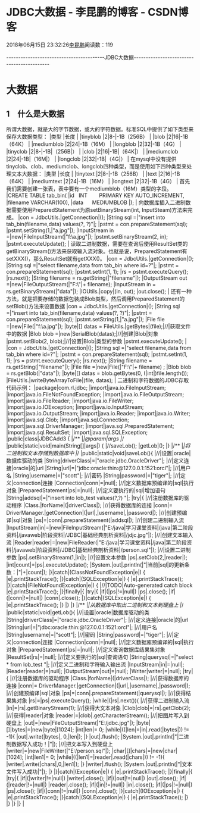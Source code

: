 
# JDBC大数据 - 李昆鹏的博客 - CSDN博客


2018年06月15日 23:32:26[李昆鹏](https://me.csdn.net/weixin_41547486)阅读数：119


-----------------------------------------JDBC大数据-------------------------------------------
# 大数据
## 1　什么是大数据
所谓大数据，就是大的字节数据，或大的字符数据。标准SQL中提供了如下类型来保存大数据类型：
|类型
|长度
|
|tinyblob
|2|8-|-1B（256B）
|
|blob
|2|16|-1B（64K）
|
|mediumblob
|2|24|-1B（16M）
|
|longblob
|2|32|-1B（4G）
|
|tinyclob
|2|8-|-1B|（256B|）
|
|clob
|2|16|-1B|（64K|）
|
|mediumclob
|2|24|-1B|（16M|）
|
|longclob
|2|32|-1B|（4G|）
|
在mysql中没有提供tinyclob、clob、mediumclob、longclob四种类型，而是使用如下四种类型来处理文本大数据：
|类型
|长度
|
|tinytext
|2|8-|-1B（256B）
|
|text
|2|16|-1B（64K）
|
|mediumtext
|2|24|-1B（16M）
|
|longtext
|2|32|-1B（4G）
|
首先我们需要创建一张表，表中要有一个mediumblob（16M）类型的字段。
|CREATE TABLE tab_bin(
|id   INT        PRIMARY  KEY AUTO_INCREMENT,
|filename VARCHAR(100),
|data      MEDIUMBLOB
|);
|
向数据库插入二进制数据需要使用PreparedStatement为原setBinaryStream(int, InputSteam)方法来完成。
|con = JdbcUtils.|getConnection|();
|String sql =|"insert into tab_bin(filename,data) values(?,  ?)"|;
|pstmt = con.prepareStatement(sql);
|pstmt.setString(1,|"a.jpg"|);
|InputStream in =|new|FileInputStream(|"f:\\a.jpg"|);
|pstmt.setBinaryStream(2, in);
|pstmt.executeUpdate();
|
读取二进制数据，需要在查询后使用ResultSet类的getBinaryStream()方法来获取输入流对象。也就是说，PreparedStatement有setXXX()，那么ResultSet就有getXXX()。
|con = JdbcUtils.|getConnection|();
|String sql =|"select filename,data from tab_bin where  id=?"|;
|pstmt = con.prepareStatement(sql);
|pstmt.setInt(1, 1);
|rs = pstmt.executeQuery();
|rs.next();
|String filename = rs.getString(|"filename"|);
|OutputStream out =|new|FileOutputStream(|"F:\\"|+ filename);
|InputStream in =  rs.getBinaryStream(|"data"|);
|IOUtils.|copy|(in, out);
|out.close();
|
还有一种方法，就是把要存储的数据包装成Blob类型，然后调用PreparedStatement的setBlob()方法来设置数据
|con = JdbcUtils.|getConnection|();
|String sql =|"insert into tab_bin(filename,data) values(?, ?)"|;
|pstmt = con.prepareStatement(sql);
|pstmt.setString(1,|"a.jpg"|);
|File file =|new|File(|"f:\\a.jpg"|);
|byte|[] datas = FileUtils.|getBytes|(file);|//|获取文件中的数据
|Blob blob =|new|SerialBlob(datas);|//|创建|Blob|对象
|pstmt.setBlob(2, blob);|//|设置|Blob|类型的参数
|pstmt.executeUpdate();
|
|con = JdbcUtils.|getConnection|();
|String sql =|"select filename,data from tab_bin where id=?"|;
|pstmt = con.prepareStatement(sql);
|pstmt.setInt(1, 1);
|rs = pstmt.executeQuery();
|rs.next();
|String filename = rs.getString(|"filename"|);
|File file =|new|File(|"F:\\"|+ filename) ;
|Blob blob = rs.getBlob(|"data"|);
|byte|[] datas = blob.getBytes(0, (|int|)file.length());
|FileUtils.|writeByteArrayToFile|(file,  datas);
|
二进制和字符数据的JDBC存取代码示例：
|package|com.rl.jdbc;
|import|java.io.FileInputStream;
|import|java.io.FileNotFoundException;
|import|java.io.FileOutputStream;
|import|java.io.FileReader;
|import|java.io.FileWriter;
|import|java.io.IOException;
|import|java.io.InputStream;
|import|java.io.OutputStream;
|import|java.io.Reader;
|import|java.io.Writer;
|import|java.sql.Clob;
|import|java.sql.Connection;
|import|java.sql.DriverManager;
|import|java.sql.PreparedStatement;
|import|java.sql.ResultSet;
|import|java.sql.SQLException;
|public|class|JDBCAdd3 {
|/**
|*|@param|args
|*/
|public|static|void|main(String[]|args|) {
|//saveLob();
|getLob|();
|}
|/**
|*|将二进制和文本存储到数据库中
|*/
|public|static|void|saveLob(){
|//|设置|oracle|数据库驱动的类
|String|driverClass|=|"oracle.jdbc.OracleDriver"|;
|//|定义连接|oracle|的|url
|String|url|=|"jdbc:oracle:thin:@127.0.0.1:1521:orcl"|;
|//|用户名
|String|username|=|"scott"|;
|//|密码
|String|password|=|"tiger"|;
|//|定义|connection|连接
|Connection|conn|=|null|;
|//|定义数据库预编译的|sql|执行对象
|PreparedStatement|ps|=|null|;
|//|定义要执行的|sql|增加语句
|String|addsql|=|"insert into lob_test values(?,?)  "|;
|try|{
|//|注册数据库的驱动程序
|Class.|forName|(|driverClass|);
|//|获得数据库的连接
|conn|= DriverManager.|getConnection|(|url|,|username|,|password|);
|//|创建预编译|sql|对象
|ps|=|conn|.prepareStatement(|addsql|);
|//|创建二进制输入流
|InputStream|in|=|new|FileInputStream(|"E:/java|学习课堂资料|/java|第二阶段资料|/javaweb|阶段资料|/JDBC|基础经典剖析资料|/jdjc.jpg"|);
|//|创建文本输入流
|Reader|reader|=|new|FileReader(|"E:/java|学习课堂资料|/java|第二阶段资料|/javaweb|阶段资料|/JDBC|基础经典剖析资料|/person.sql"|);
|//|设置二进制参数
|ps|.setBinaryStream(1,|in|);
|//|设置文本参数
|ps|.setClob(2,|reader|);
|int|count|=|ps|.executeUpdate();
|System.|out|.println(|"|当前|sql|的更新条数：|"|+|count|);
|}|catch|(ClassNotFoundException|e|) {
|e|.printStackTrace();
|}|catch|(SQLException|e|) {
|e|.printStackTrace();
|}|catch|(FileNotFoundException|e|) {
|//|TODO|Auto-generated catch block
|e|.printStackTrace();
|}|finally|{
|try|{
|if|(|ps|!=|null|)
|ps|.close();
|if|(|conn|!=|null|)
|conn|.close();
|}|catch|(SQLException|e|) {
|e|.printStackTrace();
|}
|}
|}
|/**
|*|从数据库中取出二进制和文本到硬盘上
|*/
|public|static|void|getLob(){
|//|设置|oracle|数据库驱动的类
|String|driverClass|=|"oracle.jdbc.OracleDriver"|;
|//|定义连接|oracle|的|url
|String|url|=|"jdbc:oracle:thin:@127.0.0.1:1521:orcl"|;
|//|用户名
|String|username|=|"scott"|;
|//|密码
|String|password|=|"tiger"|;
|//|定义|connection|连接
|Connection|conn|=|null|;
|//|定义数据库预编译的|sql|执行对象
|PreparedStatement|ps|=|null|;
|//|定义查询数据库结果集对象
|ResultSet|rs|=|null|;
|//|定义要执行的|sql|查询语句
|String|querysql|=|"select * from lob_test "|;
|//|定义二进制和字符输入输出流
|InputStream|in|=|null|;
|Reader|reader|=|null|;
|OutputStream|out|=|null|;
|Writer|writer|=|null|;
|try|{
|//|注册数据库的驱动程序
|Class.|forName|(|driverClass|);
|//|获得数据库的连接
|conn|= DriverManager.|getConnection|(|url|,|username|,|password|);
|//|创建预编译|sql|对象
|ps|=|conn|.prepareStatement(|querysql|);
|//|获得结果集对象
|rs|=|ps|.executeQuery();
|while|(|rs|.next()){
|//|获得二进制输入流
|in|=|rs|.getBinaryStream(1);
|//|获得大文本对象
|Clob|clob|=|rs|.getClob(2);
|//|获得|reader|对象
|reader|=|clob|.getCharacterStream();
|//|把图片写入到硬盘上
|out|=|new|FileOutputStream(|"E:/jdbc.jpg"|);
|byte|[]|bytes|=|new|byte|[1024];
|int|len|= 0;
|while|((|len|=|in|.read(|bytes|)) != -1){
|out|.write(|bytes|, 0,|len|);
|}
|out|.flush();
|System.|out|.println(|"|二进制数据写入成功！|"|);
|//|把文本写入到硬盘上
|writer|=|new|FileWriter(|"E:/person.sql"|);
|char|[]|chars|=|new|char|[1024];
|int|len1|= 0;
|while|((|len1|=|reader|.read(|chars|)) != -1){
|writer|.write(|chars|,0,|len1|);
|}
|writer|.flush();
|System.|out|.println(|"|文本文件写入成功|"|);
|}
|}|catch|(Exception|e|) {
|e|.printStackTrace();
|}|finally|{
|try|{
|if|(|writer|!=|null|)
|writer|.close();
|if|(|out|!=|null|)
|out|.close();
|if|(|reader|!=|null|)
|reader|.close();
|if|(|in|!=|null|)
|in|.close();
|if|(|ps|!=|null|)
|ps|.close();
|if|(|conn|!=|null|)
|conn|.close();
|}|catch|(IOException|e|) {
|e|.printStackTrace();
|}|catch|(SQLException|e|) {
|e|.printStackTrace();
|}
|}
|}
|}
|


